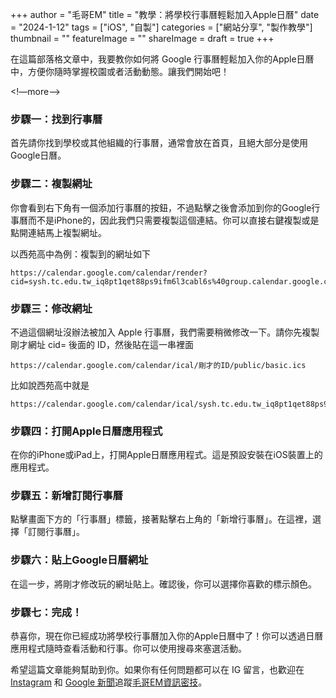 +++
author = "毛哥EM"
title = "教學：將學校行事曆輕鬆加入Apple日曆"
date = "2024-1-12"
tags = ["iOS", "自製"]
categories = ["網站分享", "製作教學"]
thumbnail = ""
featureImage = ""
shareImage = 
draft = true
+++



在這篇部落格文章中，我要教你如何將 Google 行事曆輕鬆加入你的Apple日曆中，方便你隨時掌握校園或者活動動態。讓我們開始吧！

<!—more—>

### 步驟一：找到行事曆

首先請你找到學校或其他組織的行事曆，通常會放在首頁，且絕大部分是使用Google日曆。

### 步驟二：複製網址

你會看到右下角有一個添加行事曆的按鈕，不過點擊之後會添加到你的Google行事曆而不是iPhone的，因此我們只需要複製這個連結。你可以直接右鍵複製或是點開連結馬上複製網址。

以西苑高中為例：複製到的網址如下

```
https://calendar.google.com/calendar/render?cid=sysh.tc.edu.tw_iq8pt1qet88ps9ifm6l3cabl6s%40group.calendar.google.com
```

### 步驟三：修改網址

不過這個網址沒辦法被加入 Apple 行事曆，我們需要稍微修改一下。請你先複製剛才網址 cid= 後面的 ID，然後貼在這一串裡面

```
https://calendar.google.com/calendar/ical/剛才的ID/public/basic.ics
```

比如說西苑高中就是

```
https://calendar.google.com/calendar/ical/sysh.tc.edu.tw_iq8pt1qet88ps9ifm6l3cabl6s%40group.calendar.google.com/public/basic.ics
```

### 步驟四：打開Apple日曆應用程式

在你的iPhone或iPad上，打開Apple日曆應用程式。這是預設安裝在iOS裝置上的應用程式。

### 步驟五：新增訂閱行事曆

點擊畫面下方的「行事曆」標籤，接著點擊右上角的「新增行事曆」。在這裡，選擇「訂閱行事曆」。

### 步驟六：貼上Google日曆網址

在這一步，將剛才修改玩的網址貼上。確認後，你可以選擇你喜歡的標示顏色。

### 步驟七：完成！

恭喜你，現在你已經成功將學校行事曆加入你的Apple日曆中了！你可以透過日曆應用程式隨時查看活動和行事。你可以使用搜尋來塞選活動。

希望這篇文章能夠幫助到你。如果你有任何問題都可以在 IG 留言，也歡迎在 [Instagram](https://www.instagram.com/em.tec.blog) 和 [Google 新聞](https://news.google.com/publications/CAAqBwgKMKXLvgswsubVAw?ceid=TW:zh-Hant&oc=3)追蹤[毛哥EM資訊密技](https://em-tec.github.io/)。
